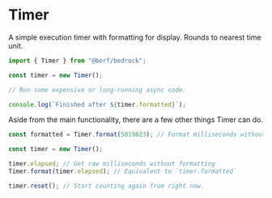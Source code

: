 # Timer

A simple execution timer with formatting for display. Rounds to nearest time unit.

```js
import { Timer } from "@borf/bedrock";

const timer = new Timer();

// Run some expensive or long-running async code.

console.log(`Finished after ${timer.formatted}`);
```

Aside from the main functionality, there are a few other things Timer can do.

```js
const formatted = Timer.format(5819823); // Format milliseconds without a timer instance.

const timer = new Timer();

timer.elapsed; // Get raw milliseconds without formatting
Timer.format(timer.elapsed); // Equivalent to `timer.formatted`

timer.reset(); // Start counting again from right now.
```
